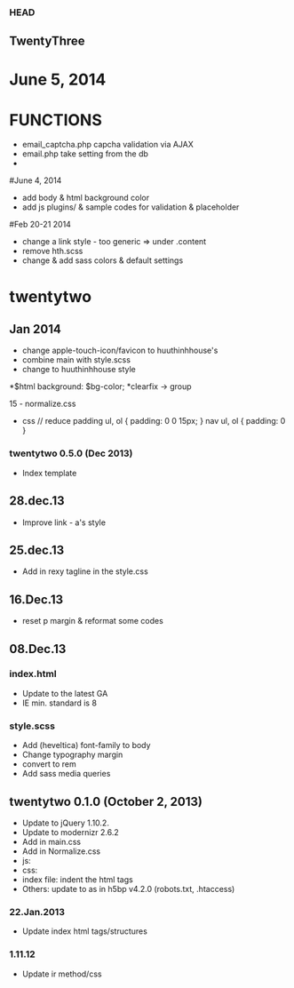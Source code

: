 
### HEAD


## TwentyThree


# June 5, 2014


# FUNCTIONS

* email_captcha.php
    capcha validation via AJAX
* email.php
    take setting from the db
*


#June 4, 2014
* add body & html background color
* add js plugins/ & sample codes for validation & placeholder



#Feb 20-21 2014
* change a link style - too generic => under .content
* remove hth.scss
* change & add sass colors & default settings


# twentytwo


## Jan 2014
* change apple-touch-icon/favicon to huuthinhhouse's
* combine main with style.scss
* change to huuthinhhouse style

*$html   background: $bg-color;
*clearfix -> group

15 - normalize.css
* css
// reduce padding
ul, ol {
    padding: 0 0 15px;
}
nav ul, ol {
    padding: 0
}

### twentytwo 0.5.0 (Dec 2013)
* Index template

## 28.dec.13
* Improve link - a's style

## 25.dec.13
* Add in rexy tagline in the style.css

## 16.Dec.13
* reset p margin & reformat some codes

## 08.Dec.13

### index.html
* Update to the latest GA
* IE min. standard is 8

### style.scss
* Add (heveltica) font-family to body 
* Change typography margin
* convert to rem
* Add sass media queries


## twentytwo 0.1.0 (October 2, 2013)

* Update to jQuery 1.10.2.
* Update to modernizr 2.6.2
* Add in main.css
* Add in Normalize.css
* js:
* css:
* index file: indent the html tags
* Others: update to as in h5bp v4.2.0 (robots.txt, .htaccess)

### 22.Jan.2013
* Update index html tags/structures

### 1.11.12
* Update ir method/css
